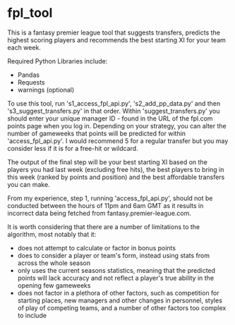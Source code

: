 # fpl_tool
This is a fantasy premier league tool that suggests transfers, predicts the highest scoring players and recommends the best starting XI for your team each week.

Required Python Libraries include:
* Pandas
* Requests
* warnings (optional)

To use this tool, run 's1_access_fpl_api.py', 's2_add_pp_data.py' and then 's3_suggest_transfers.py' in that order. Within 'suggest_transfers.py' you should enter your unique manager ID - found in the URL of the fpl.com points page when you log in. Depending on your strategy, you can alter the number of gameweeks that points will be predicted for within 'access_fpl_api.py'. I would recommend 5 for a regular transfer but you may consider less if it is for a free-hit or wildcard.

The output of the final step will be your best starting XI based on the players you had last week (excluding free hits), the best players to bring in this week (ranked by points and position) and the best affordable transfers you can make.

From my experience, step 1, running 'access_fpl_api.py', should not be conducted between the hours of 11pm and 6am GMT as it results in incorrect data being fetched from fantasy.premier-league.com.

It is worth considering that there are a number of limitations to the algorithm, most notably that it:
* does not attempt to calculate or factor in bonus points
* does to consider a player or team's form, instead using stats from across the whole season
* only uses the current seasons statistics, meaning that the predicted points will lack accuracy and not reflect a player's true ability in the opening few gameweeks
* does not factor in a plethora of other factors, such as competition for starting places, new managers and other changes in personnel, styles of play of competing teams, and a number of other factors too complex to include

